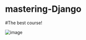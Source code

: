 # mastering-Django
#The best course!

![image](https://github.com/GillesLavigne/mastering-Django/assets/133597351/77266139-002a-4de7-9bdc-567a1358f6e4)
